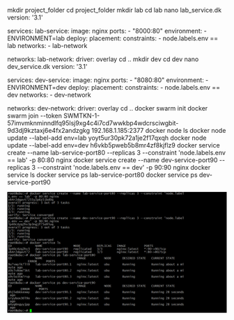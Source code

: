 mkdir project_folder
cd project_folder
mkdir lab
cd lab
nano  lab_service.dk
version: '3.1'

services:
  lab-service:
    image: nginx
    ports:
      - "8000:80"
    environment:
      - ENVIRONMENT=lab
    deploy:
      placement:
        constraints:
          - node.labels.env == lab
    networks:
      - lab-network

networks:
  lab-network:
    driver: overlay
cd ..
mkdir dev
cd dev
nano dev_service.dk
version: '3.1'

services:
  dev-service:
    image: nginx
    ports:
      - "8080:80"
    environment:
      - ENVIRONMENT=dev
    deploy:
      placement:
        constraints:
          - node.labels.env == dev
    networks:
      - dev-network

networks:
  dev-network:
    driver: overlay
cd ..
docker swarm init
docker swarm join --token SWMTKN-1-57imvmknminndlfq95lsj9xg4c4i7cd7wwkbp4wdcrsciwgbit-9d3dj9kztaxj6e4fx2andzgkg 192.168.1.185:2377
docker node ls
docker node update --label-add env=lab yoyt5ur30pk72a1je2f17qxqh
docker node update --label-add env=dev h6vkb5pweb5b8mr4zf8kjflz9
docker service create --name lab-service-port80 --replicas 3 --constraint 'node.labels.env == lab' -p 80:80 nginx
docker service create --name dev-service-port90 --replicas 3 --constraint 'node.labels.env == dev' -p 90:90 nginx
docker service ls
docker service ps lab-service-port80
docker service ps dev-service-port90

![Результат выполнения](/lab-dev-new.PNG)
